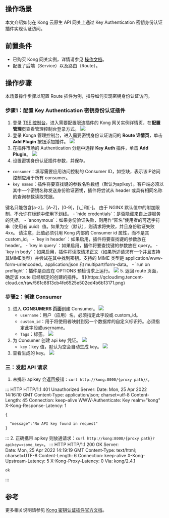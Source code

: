 

## 操作场景

本文介绍如何在 Kong 云原生 API 网关上通过 Key Authentication 密钥身份认证插件实现认证访问。


## 前置条件

- 已购买 Kong 网关实例，详情请参见 [操作文档](https://cloud.tencent.com/document/product/1364/72495)。
- 配置了后端（Service）以及路由（Route）。

   

## 操作步骤

本场景操作步骤以配置 Route 插件为例，指导如何实现密钥身份认证访问。

### 步骤1：配置 Key Authentication 密钥身份认证插件

1. 登录 [TSE 控制台](https://console.cloud.tencent.com/tse/kong)，进入需要配置限流插件的 Kong 网关实例详情页，在**配置管理**页查看管理控制台登录方式。
   <img src="https://qcloudimg.tencent-cloud.cn/raw/296cd720bc50aba0da782189d28d0073.jpg">
2. 登录 Konga 管理控制台，进入需要密钥身份认证访问的 **Route 详情页**，单击 **Add Plugin** 按钮添加插件。  ![](https://qcloudimg.tencent-cloud.cn/raw/40ad10b0d90c60875c0f166d5be5b149.png)
3. 在插件市场的 Authentication 分组中选择 **Key Auth** 插件，单击 **Add Plugin**。  ![](https://qcloudimg.tencent-cloud.cn/raw/89b13304382d58e9a0a1bea888dabb79.png)
4. 设置密钥身份认证插件参数，并保存。
 - `consumer`：填写需要应用访问控制的 Consumer ID，如空缺，表示该IP访问控制应用于所有 consumer。
 - `key names`：插件将要查找键的参数名称数组（默认为apikey）。客户端必须以其中一个密钥名称发送身份验证密钥，插件将尝试从 header 或具有相同名称的查询参数读取凭据。
<dx-alert infotype="notice" title="">
键名只能包含[a-z]，[A-Z]，[0-9]，[\_]和[-]。 由于 NGINX 默认值中的附加限制，不允许在标题中使用下划线。
</dx-alert>
 - `hide credentials`：是否隐藏来自上游服务的凭据。
 - `anonymous`：如果身份验证失败，则用作“匿名”使用者的可选字符串（使用者 uuid）值。如果为空（默认），则请求将失败，并且身份验证失败4xx。 请注意，此值必须引用 Kong 内部的 Consumer id 属性，而不是其 custom_id。
 - `key in header`：如果启用，插件将要查找键的参数放在 header。
 - `key in query`：如果启用，插件将要查找键的参数放在 query。
 - `key in body`：如果启用，插件将读取请求正文（如果所述请求有一个并且支持其MIME类型）并尝试在其中找到密钥。支持的 MIME 类型是 application/www-form-urlencoded，application/json 和 multipart/form-data。
 - `run on preflight`：插件是否应在 OPTIONS 预检请求上运行。
<img src="https://qcloudimg.tencent-cloud.cn/raw/df339ff937513ff5812c9e7bb99bef02.png">
5. 返回 route 页面，确定该 route 已经绑定的创建的插件。
![](https://qcloudimg.tencent-cloud.cn/raw/561c8813cb4fe6525e502ed4b6b13171.png)

### 步骤2：创建 Consumer

1. 进入 **CONSUMERS 页面**创建 Consumer。
![](https://qcloudimg.tencent-cloud.cn/raw/47b88dd5b15be19d887e4e933fc7e377.png)
   - `username`：用户（应用）名，必须指定此字段或 custom_id。
   - `custom_id`：用于将使用者映射到另一个数据库的自定义标识符。必须指定此字段或username。
   - `Tags`：标签。
![](https://qcloudimg.tencent-cloud.cn/raw/c8aeb460bffac998acdb012085603044.png)
2. 为 Consumer 创建 api key 凭证。
![](https://qcloudimg.tencent-cloud.cn/raw/5dae910c58c16e5f5645a61cb6491f49.png)
   - `key`：key 值，默认为空会自动生成 key。
![](https://qcloudimg.tencent-cloud.cn/raw/898cb9a6cc424ba3eeb0c5aa62c920ad.png)
3. 查看生成的 key。
![](https://qcloudimg.tencent-cloud.cn/raw/8f2c80a67ba2dd12c629f6536c135794.png)

### 三：发起 API 请求

1. 未携带 apikey 会返回报错：`curl http://kong:8000/{proxy path}/`。
<dx-codeblock>
:::  HTTP
	HTTP/1.1 401 Unauthorized
	Server:   
	Date: Mon, 25 Apr 2022 14:16:10 GMT
	Content-Type: application/json; charset=utf-8
	Content-Length: 45
	Connection: keep-alive
	WWW-Authenticate: Key realm="kong"
	X-Kong-Response-Latency: 1
	
	{

 	  "message":"No API key found in request"
 	}
:::
</dx-codeblock>
2. 正确携带 apikey 则放通请求：`curl http://kong:8000/{proxy path}?apikey=<some_key>`。
<dx-codeblock>
:::  HTTP
	HTTP/1.1 200 OK
	Server:   
	Date: Mon, 25 Apr 2022 14:19:19 GMT
	Content-Type: text/html; charset=UTF-8
	Content-Length: 6
	Connection: keep-alive
	X-Kong-Upstream-Latency: 5
	X-Kong-Proxy-Latency: 0
	Via: kong/2.4.1
	
	ok
:::
</dx-codeblock>


## 参考

更多相关说明请参见 [Kong 密钥认证插件官方文档](https://docs.konghq.com/hub/kong-inc/key-auth/)。
